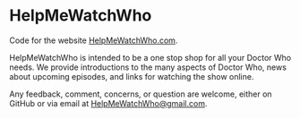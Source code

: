 # HelpMeWatchWho
Code for the website <a href="https://helpmewatchwho.com">HelpMeWatchWho.com</a>.

HelpMeWatchWho is intended to be a one stop shop for all your Doctor Who needs. We provide introductions to the many aspects of Doctor Who, news about upcoming episodes, and links for watching the show online.

Any feedback, comment, concerns, or question are welcome, either on GitHub or via email at <a href="mailto:helpmewatchwho@gmail.com">HelpMeWatchWho@gmail.com</a>.
